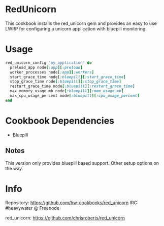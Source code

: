 RedUnicorn
==========

This cookbook installs the red_unicorn gem and provides an easy to use
LWRP for configuring a unicorn application with bluepill monitoring.

Usage
=====

```ruby
red_unicorn_config 'my_application' do
  preload_app node[:app][:preload]
  worker_processes node[:app][:workers]
  start_grace_time node[:bluepill][:start_grace_time]
  stop_grace_time node[:bluepill][:stop_grace_time]
  restart_grace_time node[:bluepill][:restart_grace_time]
  max_memory_usage_mb node[:bluepill][:mem_usage_mb]
  max_cpu_usage_percent node[:bluepill][:cpu_usage_percent] 
end
```

Cookbook Dependencies
=====================

* Bluepill

Notes
-----

This version only provides bluepill based support. Other setup options on the way.

Info
====

Repository: https://github.com/hw-cookbooks/red_unicorn
IRC: #heavywater @ Freenode

red_unicorn: https://github.com/chrisroberts/red_unicorn
